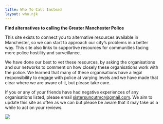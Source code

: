 ```yaml
---
title: Who To Call Instead
layout: who.njk
---
```

**Find alternatives to calling the Greater Manchester Police**

This site exists to connect you to alternative resources available in Manchester, so we can start to approach our city’s problems in a better way. This site also links to supportive resources for communities facing more police hostility and surveillance. 

We have done our best to vet these resources, by asking the organisations and our networks to comment on how closely these organisations work with the police. We learned that many of these organisations have a legal responsibility to engage with police at varying levels and we have made that clear where we are aware of it, but please take care. 

If you or any of your friends have had negative experiences of any organisations listed, please email [sistersuncutmcr@gmail.com](mailto:sistersuncutmcr@gmail.com). We aim to update this site as often as we can but please be aware that it may take us a while to act on your reviews.

![](/img/photo_2022-04-24-22.19.39.jpeg)